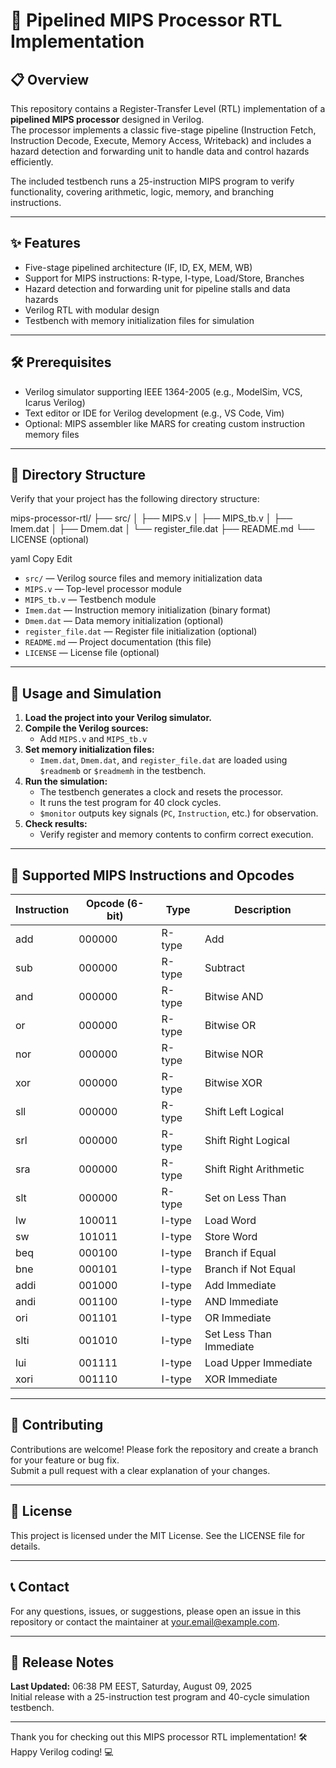 # 🚀 Pipelined MIPS Processor RTL Implementation

## 📋 Overview

This repository contains a Register-Transfer Level (RTL) implementation of a **pipelined MIPS processor** designed in Verilog.  
The processor implements a classic five-stage pipeline (Instruction Fetch, Instruction Decode, Execute, Memory Access, Writeback) and includes a hazard detection and forwarding unit to handle data and control hazards efficiently.

The included testbench runs a 25-instruction MIPS program to verify functionality, covering arithmetic, logic, memory, and branching instructions.

---

## ✨ Features

- Five-stage pipelined architecture (IF, ID, EX, MEM, WB)  
- Support for MIPS instructions: R-type, I-type, Load/Store, Branches  
- Hazard detection and forwarding unit for pipeline stalls and data hazards  
- Verilog RTL with modular design  
- Testbench with memory initialization files for simulation  

---

## 🛠️ Prerequisites

- Verilog simulator supporting IEEE 1364-2005 (e.g., ModelSim, VCS, Icarus Verilog)  
- Text editor or IDE for Verilog development (e.g., VS Code, Vim)  
- Optional: MIPS assembler like MARS for creating custom instruction memory files  

---

## 📂 Directory Structure

Verify that your project has the following directory structure:

mips-processor-rtl/
├── src/
│ ├── MIPS.v
│ ├── MIPS_tb.v
│ ├── Imem.dat
│ ├── Dmem.dat
│ └── register_file.dat
├── README.md
└── LICENSE (optional)

yaml
Copy
Edit

- `src/` — Verilog source files and memory initialization data  
- `MIPS.v` — Top-level processor module  
- `MIPS_tb.v` — Testbench module  
- `Imem.dat` — Instruction memory initialization (binary format)  
- `Dmem.dat` — Data memory initialization (optional)  
- `register_file.dat` — Register file initialization (optional)  
- `README.md` — Project documentation (this file)  
- `LICENSE` — License file (optional)  

---

## 🏃 Usage and Simulation

1. **Load the project into your Verilog simulator.**  
2. **Compile the Verilog sources:**  
   - Add `MIPS.v` and `MIPS_tb.v`  
3. **Set memory initialization files:**  
   - `Imem.dat`, `Dmem.dat`, and `register_file.dat` are loaded using `$readmemb` or `$readmemh` in the testbench.  
4. **Run the simulation:**  
   - The testbench generates a clock and resets the processor.  
   - It runs the test program for 40 clock cycles.  
   - `$monitor` outputs key signals (`PC`, `Instruction`, etc.) for observation.  
5. **Check results:**  
   - Verify register and memory contents to confirm correct execution.  

---

## 📝 Supported MIPS Instructions and Opcodes

| Instruction | Opcode (6-bit) | Type   | Description                   |
|-------------|----------------|--------|-------------------------------|
| add         | 000000         | R-type | Add                          |
| sub         | 000000         | R-type | Subtract                     |
| and         | 000000         | R-type | Bitwise AND                  |
| or          | 000000         | R-type | Bitwise OR                   |
| nor         | 000000         | R-type | Bitwise NOR                  |
| xor         | 000000         | R-type | Bitwise XOR                  |
| sll         | 000000         | R-type | Shift Left Logical           |
| srl         | 000000         | R-type | Shift Right Logical          |
| sra         | 000000         | R-type | Shift Right Arithmetic       |
| slt         | 000000         | R-type | Set on Less Than             |
| lw          | 100011         | I-type | Load Word                   |
| sw          | 101011         | I-type | Store Word                  |
| beq         | 000100         | I-type | Branch if Equal             |
| bne         | 000101         | I-type | Branch if Not Equal         |
| addi        | 001000         | I-type | Add Immediate               |
| andi        | 001100         | I-type | AND Immediate               |
| ori         | 001101         | I-type | OR Immediate                |
| slti        | 001010         | I-type | Set Less Than Immediate     |
| lui         | 001111         | I-type | Load Upper Immediate        |
| xori        | 001110         | I-type | XOR Immediate               |

---



## 🤝 Contributing

Contributions are welcome! Please fork the repository and create a branch for your feature or bug fix.  
Submit a pull request with a clear explanation of your changes.

---

## 📜 License

This project is licensed under the MIT License. See the LICENSE file for details.

---

## 📞 Contact

For any questions, issues, or suggestions, please open an issue in this repository or contact the maintainer at your.email@example.com.

---

## 📅 Release Notes

**Last Updated:** 06:38 PM EEST, Saturday, August 09, 2025  
Initial release with a 25-instruction test program and 40-cycle simulation testbench.

---

Thank you for checking out this MIPS processor RTL implementation! 🛠️  
Happy Verilog coding! 💻
